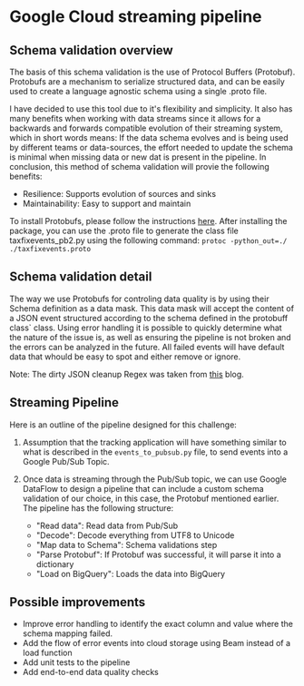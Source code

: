Google Cloud streaming pipeline
===============================

Schema validation overview
--------------------------

The basis of this schema validation is the use of Protocol Buffers (Protobuf).
Protobufs are a mechanism to serialize structured data, and can be easily used
to create a language agnostic schema using a single .proto file.

I have decided to use this tool due to it's flexibility and simplicity.
It also has many benefits when working with data streams since it allows for a
backwards and forwards compatible evolution of their streaming system, which in short
words means: If the data schema evolves and is being used by different teams or 
data-sources, the effort needed to update the schema is minimal when missing data or new
dat is present in the pipeline.
In conclusion, this method of schema validation will provie the following benefits:

* Resilience: Supports evolution of sources and sinks
* Maintainability: Easy to support and maintain

To install Protobufs, please follow the instructions [here](https://github.com/protocolbuffers/protobuf).
After installing the package, you can use the .proto file to generate the class file taxfixevents_pb2.py
using the following command: `protoc -python_out=./ ./taxfixevents.proto`

Schema validation detail
------------------------
The way we use Protobufs for controling data quality is by using their Schema definition as a data
mask.
This data mask will accept the content of a JSON event structured according to the schema defined
in the protobuff class` class.
Using error handling it is possible to quickly determine what the nature of the issue is, as well
as ensuring the pipeline is not broken and the errors can be analyzed in the future.
All failed events will have default data that whould be easy to spot and either remove or ignore.

Note: The dirty JSON cleanup Regex was taken from [this](https://grimhacker.com/2016/04/24/loading-dirty-json-with-python/) blog.


Streaming Pipeline
------------------
Here is an outline of the pipeline designed for this challenge:

1) Assumption that the tracking application will have something similar to what is described 
   in the `events_to_pubsub.py` file, to send events into a Google Pub/Sub Topic.
2) Once data is streaming through the Pub/Sub topic, we can use Google DataFlow to design a pipeline
   that can include a custom schema validation of our choice, in this case, the Protobuf mentioned earlier.
   The pipeline has the following structure:
   
    * "Read data": Read data from Pub/Sub
    * "Decode": Decode everything from UTF8 to Unicode
    * "Map data to Schema": Schema validations step
    * "Parse Protobuf": If Protobuf was successful, it will parse it into a dictionary
    * "Load on BigQuery": Loads the data into BigQuery
    
Possible improvements
---------------------
* Improve error handling to identify the exact column and value where the schema mapping failed.
* Add the flow of error events into cloud storage using Beam instead of a load function
* Add unit tests to the pipeline
* Add end-to-end data quality checks
